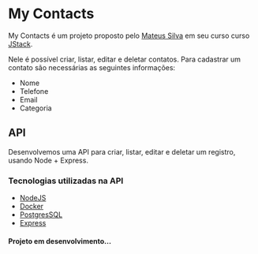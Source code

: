# My Contacts 
My Contacts é um projeto proposto pelo [Mateus Silva](https://github.com/maateusilva) em seu curso curso [JStack](https://jstack.com.br/).

Nele é possível criar, listar, editar e deletar contatos. Para cadastrar um contato são necessárias as seguintes informações:
* Nome
* Telefone
* Email 
* Categoria

## API

Desenvolvemos uma API para criar, listar, editar e deletar um registro, usando Node + Express.

### Tecnologias utilizadas na API

* [NodeJS](https://nodejs.org/en/)
* [Docker](https://www.docker.com/)
* [PostgresSQL](https://hub.docker.com/_/postgres)
* [Express](https://expressjs.com/pt-br/)

#### Projeto em desenvolvimento...
